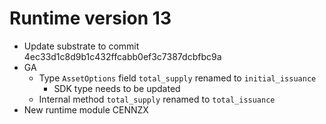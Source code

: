 # Runtime version 13
- Update substrate to commit 4ec33d1c8d9b1c432ffcabb0ef3c7387dcbfbc9a
- GA
	- Type `AssetOptions` field `total_supply` renamed to `initial_issuance`
		- SDK type needs to be updated
	- Internal method `total_supply` renamed to `total_issuance`
- New runtime module CENNZX
